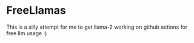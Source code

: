 # FreeLlamas

This is a silly attempt for me to get llama-2 working on github actions for free llm usage :)
